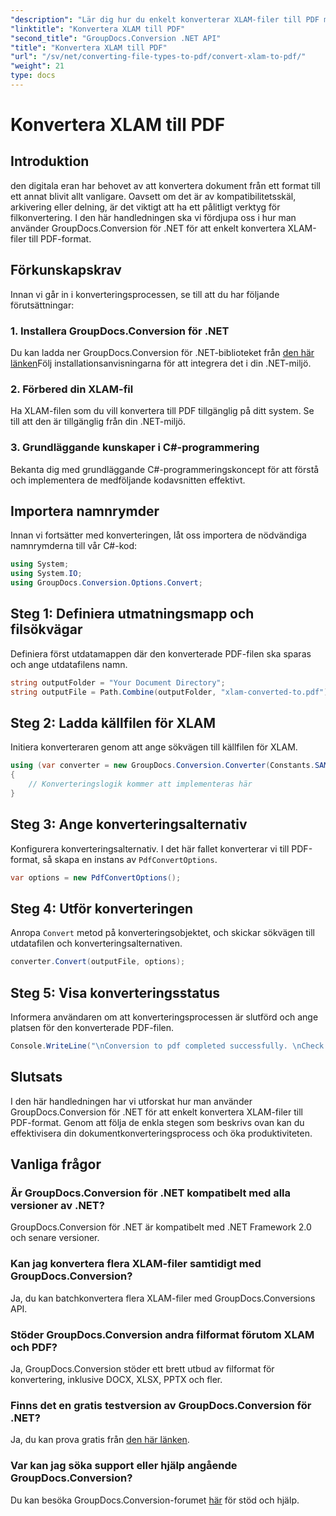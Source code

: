 ```yaml
---
"description": "Lär dig hur du enkelt konverterar XLAM-filer till PDF med GroupDocs.Conversion för .NET. Följ vår steg-för-steg-handledning för sömlös dokumentkonvertering."
"linktitle": "Konvertera XLAM till PDF"
"second_title": "GroupDocs.Conversion .NET API"
"title": "Konvertera XLAM till PDF"
"url": "/sv/net/converting-file-types-to-pdf/convert-xlam-to-pdf/"
"weight": 21
type: docs
---
```

# Konvertera XLAM till PDF

## Introduktion
den digitala eran har behovet av att konvertera dokument från ett format till ett annat blivit allt vanligare. Oavsett om det är av kompatibilitetsskäl, arkivering eller delning, är det viktigt att ha ett pålitligt verktyg för filkonvertering. I den här handledningen ska vi fördjupa oss i hur man använder GroupDocs.Conversion för .NET för att enkelt konvertera XLAM-filer till PDF-format.
## Förkunskapskrav
Innan vi går in i konverteringsprocessen, se till att du har följande förutsättningar:
### 1. Installera GroupDocs.Conversion för .NET
Du kan ladda ner GroupDocs.Conversion för .NET-biblioteket från [den här länken](https://releases.groupdocs.com/conversion/net/)Följ installationsanvisningarna för att integrera det i din .NET-miljö.
### 2. Förbered din XLAM-fil
Ha XLAM-filen som du vill konvertera till PDF tillgänglig på ditt system. Se till att den är tillgänglig från din .NET-miljö.
### 3. Grundläggande kunskaper i C#-programmering
Bekanta dig med grundläggande C#-programmeringskoncept för att förstå och implementera de medföljande kodavsnitten effektivt.

## Importera namnrymder
Innan vi fortsätter med konverteringen, låt oss importera de nödvändiga namnrymderna till vår C#-kod:
```csharp
using System;
using System.IO;
using GroupDocs.Conversion.Options.Convert;
```

## Steg 1: Definiera utmatningsmapp och filsökvägar
Definiera först utdatamappen där den konverterade PDF-filen ska sparas och ange utdatafilens namn.
```csharp
string outputFolder = "Your Document Directory";
string outputFile = Path.Combine(outputFolder, "xlam-converted-to.pdf");
```
## Steg 2: Ladda källfilen för XLAM
Initiera konverteraren genom att ange sökvägen till källfilen för XLAM.
```csharp
using (var converter = new GroupDocs.Conversion.Converter(Constants.SAMPLE_XLAM))
{
    // Konverteringslogik kommer att implementeras här
}
```
## Steg 3: Ange konverteringsalternativ
Konfigurera konverteringsalternativ. I det här fallet konverterar vi till PDF-format, så skapa en instans av `PdfConvertOptions`.
```csharp
var options = new PdfConvertOptions();
```
## Steg 4: Utför konverteringen
Anropa `Convert` metod på konverteringsobjektet, och skickar sökvägen till utdatafilen och konverteringsalternativen.
```csharp
converter.Convert(outputFile, options);
```
## Steg 5: Visa konverteringsstatus
Informera användaren om att konverteringsprocessen är slutförd och ange platsen för den konverterade PDF-filen.
```csharp
Console.WriteLine("\nConversion to pdf completed successfully. \nCheck output in {0}", outputFolder);
```

## Slutsats
I den här handledningen har vi utforskat hur man använder GroupDocs.Conversion för .NET för att enkelt konvertera XLAM-filer till PDF-format. Genom att följa de enkla stegen som beskrivs ovan kan du effektivisera din dokumentkonverteringsprocess och öka produktiviteten.
## Vanliga frågor
### Är GroupDocs.Conversion för .NET kompatibelt med alla versioner av .NET?
GroupDocs.Conversion för .NET är kompatibelt med .NET Framework 2.0 och senare versioner.
### Kan jag konvertera flera XLAM-filer samtidigt med GroupDocs.Conversion?
Ja, du kan batchkonvertera flera XLAM-filer med GroupDocs.Conversions API.
### Stöder GroupDocs.Conversion andra filformat förutom XLAM och PDF?
Ja, GroupDocs.Conversion stöder ett brett utbud av filformat för konvertering, inklusive DOCX, XLSX, PPTX och fler.
### Finns det en gratis testversion av GroupDocs.Conversion för .NET?
Ja, du kan prova gratis från [den här länken](https://releases.groupdocs.com/).
### Var kan jag söka support eller hjälp angående GroupDocs.Conversion?
Du kan besöka GroupDocs.Conversion-forumet [här](https://forum.groupdocs.com/c/conversion/11) för stöd och hjälp.